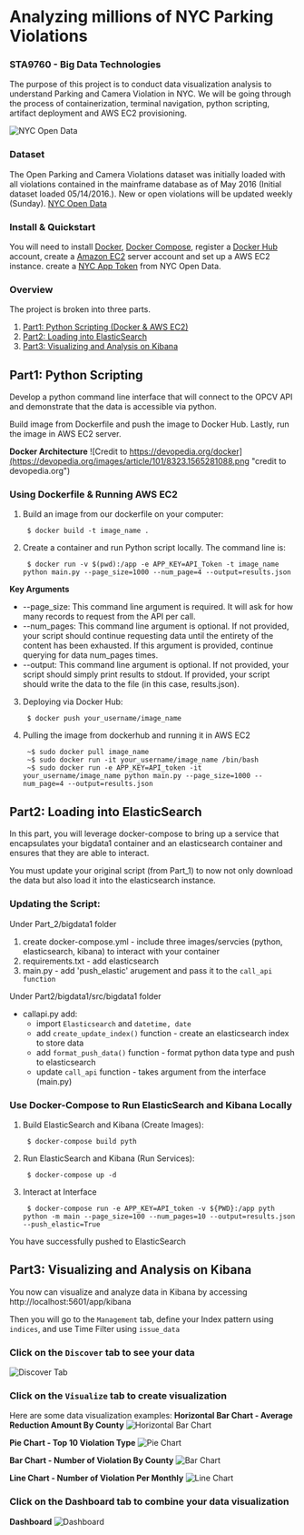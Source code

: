 # Analyzing millions of NYC Parking Violations
### STA9760 - Big Data Technologies
The purpose of this project is to conduct data visualization analysis to understand Parking and Camera Violation in NYC. We will be going through the process of containerization, terminal navigation, python scripting, artifact deployment and AWS EC2 provisioning. 

![NYC Open Data](https://data.cityofnewyork.us/api/assets/3FF54443-CD9C-4E56-8A20-8D2BD245BD1A?nyclogo300.png)

### Dataset
The Open Parking and Camera Violations dataset was initially loaded with all violations contained in the mainframe database as of May 2016 (Initial dataset loaded 05/14/2016.). New or open violations will be updated weekly (Sunday). [NYC Open Data](https://data.cityofnewyork.us/City-Government/O)

### Install & Quickstart
You will need to install [Docker](https://docs.docker.com/install/), [Docker Compose](https://docs.docker.com/compose/install/), register a [Docker Hub](https://hub.docker.com/) account, create a [Amazon EC2](https://aws.amazon.com/?nc1=h_ls) server account and set up a AWS EC2 instance. create a [NYC App Token](https://data.cityofnewyork.us/login) from NYC Open Data.

### Overview
The project is broken into three parts. 
1. [Part1: Python Scripting (Docker & AWS EC2)](#Part1) 
2. [Part2: Loading into ElasticSearch](#Part2) 
3. [Part3: Visualizing and Analysis on Kibana](#Part3) 

## Part1: Python Scripting
Develop a python command line interface that will connect to the OPCV API and demonstrate that the data is accessible via python. 

Build image from Dockerfile and push the image to Docker Hub. Lastly, run the image in AWS EC2 server.

**Docker Architecture**
![Credit to https://devopedia.org/docker](https://devopedia.org/images/article/101/8323.1565281088.png "credit to devopedia.org")
### Using Dockerfile & Running AWS EC2 
1. Build an image from our dockerfile on your computer:

        $ docker build -t image_name . 
        
2. Create a container and run Python script locally. The command line is:

        $ docker run -v $(pwd):/app -e APP_KEY=API_Token -t image_name python main.py --page_size=1000 --num_page=4 --output=results.json

**Key Arguments**
- --page_size: This command line argument is required. It will ask for how many records to request from the API per call.
- --num_pages: This command line argument is optional. If not provided, your script should continue requesting data until the entirety of the content has been exhausted. If this argument is provided, continue querying for data num_pages times.
- --output: This command line argument is optional. If not provided, your script should simply print results to stdout. If provided, your script should write the data to the file (in this case, results.json).
        
3. Deploying via Docker Hub:

        $ docker push your_username/image_name

4. Pulling the image from dockerhub and running it in AWS EC2

        ~$ sudo docker pull image_name
        ~$ sudo docker run -it your_username/image_name /bin/bash
        ~$ sudo docker run -e APP_KEY=API_token -it your_username/image_name python main.py --page_size=1000 --num_page=4 --output=results.json

## Part2: Loading into ElasticSearch
In this part, you will leverage docker-compose to bring up a service that encapsulates your bigdata1 container and an elasticsearch container and ensures that they are able to interact. 

You must update your original script (from Part_1) to now not only download the data but also load it into the elasticsearch instance.

### Updating the Script:
Under Part_2/bigdata1 folder
1. create docker-compose.yml - include three images/servcies (python, elasticsearch, kibana) to interact with your container 
1. requirements.txt - add elasticsearch
1. main.py - add 'push_elastic' arugement and pass it to the `call_api function`

Under Part2/bigdata1/src/bigdata1 folder  
* callapi.py add:
   * import `Elasticsearch` and `datetime, date`  
   * add `create_update_index()` function - create an elasticsearch index to store data
   * add `format_push_data()` function - format python data type and push to elasticsearch
   * update `call_api` function - takes argument from the interface (main.py)

### Use Docker-Compose to Run ElasticSearch and Kibana Locally
1. Build ElasticSearch and Kibana (Create Images):

        $ docker-compose build pyth

2. Run ElasticSearch and Kibana (Run Services):

        $ docker-compose up -d
        
3. Interact at Interface

        $ docker-compose run -e APP_KEY=API_token -v ${PWD}:/app pyth python -m main --page_size=100 --num_pages=10 --output=results.json --push_elastic=True

You have successfully pushed to ElasticSearch

## Part3: Visualizing and Analysis on Kibana
You now can visualize and analyze data in Kibana by accessing http://localhost:5601/app/kibana

Then you will go to the `Management` tab, define your Index pattern using `indices`, and use Time Filter using `issue_data`

### Click on the `Discover` tab to see your data
![Discover Tab](/Part_3/Discover.png)

### Click on the `Visualize` tab to create visualization
Here are some data visualization examples:
**Horizontal Bar Chart - Average Reduction Amount By County**
![Horizontal Bar Chart](/Part_3/Horizontal_Bar_Chart.png)

**Pie Chart - Top 10 Violation Type**
![Pie Chart](/Part_3/Pie_Chart.png)

**Bar Chart - Number of Violation By County**
![Bar Chart](/Part_3/Bar_Chart.png)

**Line Chart - Number of Violation Per Monthly**
![Line Chart](/Part_3/Line_Chart.png)

### Click on the Dashboard tab to combine your data visualization
**Dashboard**
![Dashboard](/Part_3/Dashboard.png)

